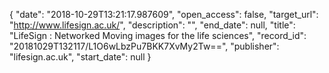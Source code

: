 {
  "date": "2018-10-29T13:21:17.987609", 
  "open_access": false, 
  "target_url": "http://www.lifesign.ac.uk/", 
  "description": "", 
  "end_date": null, 
  "title": "LifeSign : Networked Moving images for the life sciences", 
  "record_id": "20181029T132117/L1O6wLbzPu7BKK7XvMy2Tw==", 
  "publisher": "lifesign.ac.uk", 
  "start_date": null
}


